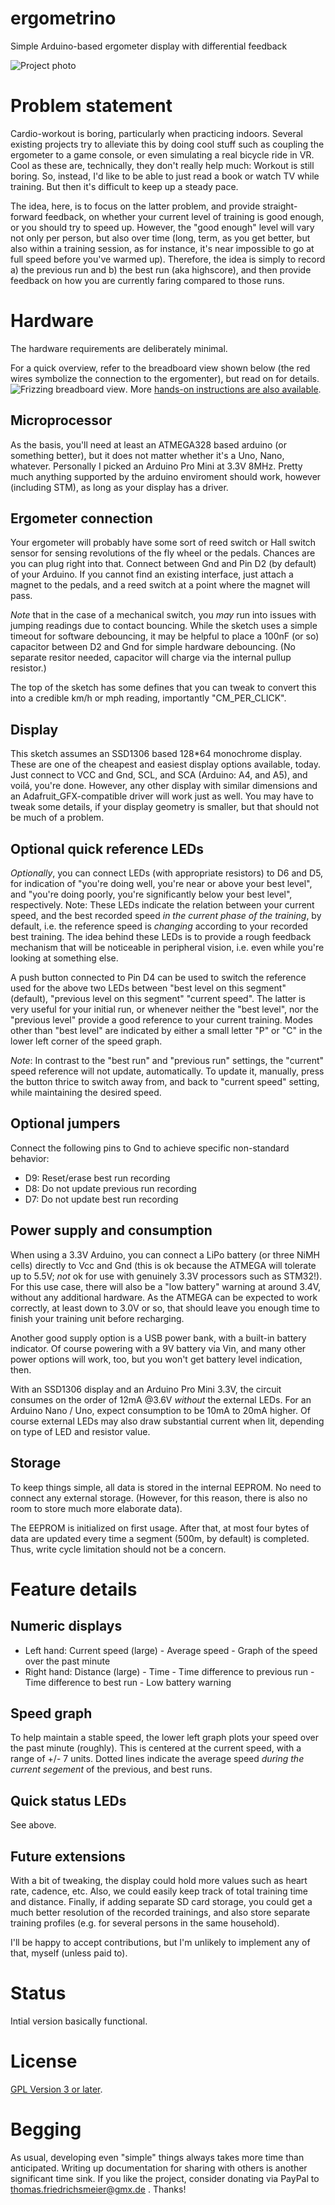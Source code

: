 # ergometrino
Simple Arduino-based ergometer display with differential feedback

![Project photo](doc/project_photo.jpg)

# Problem statement
Cardio-workout is boring, particularly when practicing indoors. Several existing projects try to alleviate this by doing cool stuff such as
coupling the ergometer to a game console, or even simulating a real bicycle ride in VR. Cool as these are, technically, they don't really help much:
Workout is still boring. So, instead, I'd like to be able to just read a book or watch TV while training. But then it's difficult to keep up a
steady pace.

The idea, here, is to focus on the latter problem, and provide straight-forward feedback, on whether your current level of training is good enough,
or you should try to speed up. However, the "good enough" level will vary not only per person, but also over time (long, term, as you get better,
but also within a training session, as for instance, it's near impossible to go at full speed before you've warmed up). Therefore, the idea is simply
to record a) the previous run and b) the best run (aka highscore), and then provide feedback on how you are currently faring compared to those runs.

# Hardware
The hardware requirements are deliberately minimal.

For a quick overview, refer to the breadboard view shown below (the red wires symbolize the connection to the ergomenter), but read on for details.
![Frizzing breadboard view](doc/breadboard.png). More [hands-on instructions are also available](https://www.instructables.com/id/Simple-Arduino-based-Ergometer-Display-With-Differ/).

## Microprocessor
As the basis, you'll need at least an ATMEGA328 based arduino (or something better), but it does not matter whether it's a Uno, Nano, whatever. Personally
I picked an Arduino Pro Mini at 3.3V 8MHz. Pretty much anything supported by the arduino enviroment should work, however (including STM), as long as your
display has a driver.

## Ergometer connection
Your ergometer will probably have some sort of reed switch or Hall switch sensor for sensing revolutions of the fly wheel or the pedals. Chances are you
can plug right into that. Connect between Gnd and Pin D2 (by default) of your Arduino. If you cannot find an existing interface, just attach a magnet to the pedals, and a
reed switch at a point where the magnet will pass.

_Note_ that in the case of a mechanical switch, you _may_ run into issues with jumping readings due to contact bouncing. While the sketch uses a simple timeout for software
debouncing, it may be helpful to place a 100nF (or so) capacitor between D2 and Gnd for simple hardware debouncing. (No separate resitor needed, capacitor will charge via the
internal pullup resistor.)

The top of the sketch has some defines that you can tweak to convert this into a credible km/h or mph reading, importantly "CM_PER_CLICK".

## Display
This sketch assumes an SSD1306 based 128*64 monochrome display. These are one of the cheapest and easiest display options available, today. Just connect to VCC and Gnd,
SCL, and SCA (Arduino: A4, and A5), and voilá, you're done. However, any other display with similar dimensions and an Adafruit_GFX-compatible driver will work just as
well. You may have to tweak some details, if your display geometry is smaller, but that should not be much of a problem.

## Optional quick reference LEDs
_Optionally_, you can connect LEDs (with appropriate resistors) to D6 and D5, for indication of "you're doing well, you're near or above your best level", and "you're doing
poorly, you're significantly below your best level", respectively. Note: These LEDs indicate the relation between your current speed, and the best recorded speed
_in the current phase of the training_, by default, i.e. the reference speed is _changing_ according to your recorded best training. The idea behind these LEDs is to provide
a rough feedback mechanism that will be noticeable in peripheral vision, i.e. even while you're looking at something else.

A push button connected to Pin D4 can be used to switch the reference used for the above two LEDs between "best level on this segment" (default), "previous level on this segment"
"current speed". The latter is very useful for your initial run, or whenever neither the "best level", nor the "previous level" provide a good reference to your current
training. Modes other than "best level" are indicated by either a small letter "P" or "C" in the lower left corner of the speed graph.

_Note_: In contrast to the "best run" and "previous run" settings, the "current" speed reference will not update, automatically. To update it, manually, press the button thrice
to switch away from, and back to "current speed" setting, while maintaining the desired speed.

## Optional jumpers
Connect the following pins to Gnd to achieve specific non-standard behavior:
- D9: Reset/erase best run recording
- D8: Do not update previous run recording
- D7: Do not update best run recording

## Power supply and consumption
When using a 3.3V Arduino, you can connect a LiPo battery (or three NiMH cells) directly to Vcc and Gnd (this is ok because the ATMEGA will tolerate up to 5.5V; _not_ ok for use
with genuinely 3.3V processors such as STM32!). For this use case, there will also be a "low battery" warning at around 3.4V, without any additional hardware. As the ATMEGA can be
expected to work correctly, at least down to 3.0V or so, that should leave you enough time to finish your training unit before recharging.

Another good supply option is a USB power bank, with a built-in battery indicator. Of course powering with a 9V battery via Vin, and many other power options will work, too, but
you won't get battery level indication, then.

With an SSD1306 display and an Arduino Pro Mini 3.3V, the circuit consumes on the order of 12mA @3.6V _without_ the external LEDs. For an Arduino Nano / Uno, expect consumption to
be 10mA to 20mA higher. Of course external LEDs may also draw substantial current when lit, depending on type of LED and resistor value.

## Storage
To keep things simple, all data is stored in the internal EEPROM. No need to connect any external storage. (However, for this reason, there is also no room to store much
more elaborate data).

The EEPROM is initialized on first usage. After that, at most four bytes of data are updated every time a segment (500m, by default) is completed. Thus, write cycle limitation should not be a concern.

# Feature details

## Numeric displays
- Left hand: Current speed (large) - Average speed - Graph of the speed over the past minute
- Right hand: Distance (large) - Time - Time difference to previous run - Time difference to best run - Low battery warning

## Speed graph
To help maintain a stable speed, the lower left graph plots your speed over the past minute (roughly). This is centered at the current speed, with a range of +/- 7 units.
Dotted lines indicate the average speed _during the current segement_ of the previous, and best runs.

## Quick status LEDs
See above.

## Future extensions
With a bit of tweaking, the display could hold more values such as heart rate, cadence, etc. Also, we could easily keep track of total training time and distance.
Finally, if adding separate SD card storage, you could get a much better resolution of the recorded trainings, and also store separate training profiles (e.g. for
several persons in the same household).

I'll be happy to accept contributions, but I'm unlikely to implement any of that, myself (unless paid to).

# Status
Intial version basically functional.

# License
[GPL Version 3 or later](https://www.gnu.org/licenses/gpl-3.0.en.html).

# Begging
As usual, developing even "simple" things always takes more time than anticipated. Writing up documentation for sharing with others is another significant time sink.
If you like the project, consider donating via PayPal to thomas.friedrichsmeier@gmx.de . Thanks!
